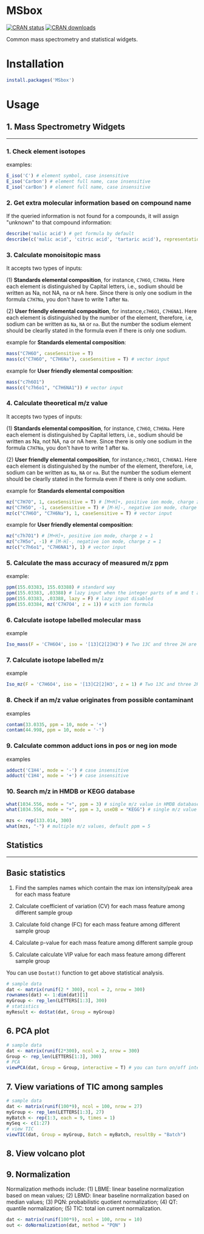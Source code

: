 # MSbox

[![CRAN status](http://www.r-pkg.org/badges/version/MSbox)](https://cran.r-project.org/package=MSbox) 
[![CRAN downloads](http://cranlogs.r-pkg.org/badges/grand-total/MSbox)](https://cran.r-project.org/package=MSbox)

Common mass spectrometry and statistical widgets.

# Installation

```r
install.packages('MSbox')
```

# Usage

## 1. Mass Spectrometry Widgets
-----------------------

### 1. Check element isotopes

examples:

```r
E_iso('C') # element symbol, case insensitive
E_iso('Carbon') # element full name, case insensitive
E_iso('carBon') # element full name, case insensitive
```

### 2. Get extra molecular information based on compound name

If the queried information is not found for a compounds, it will assign "unknown" to that compound information:
```r
describe('malic acid') # get formula by default
describe(c('malic acid', 'citric acid', 'tartaric acid'), representation = "smiles") # get smiles
```

### 3. Calculate monoisitopic mass

It accepts two types of inputs: 

(1) **Standards elemental composition**, for instance, `C7H6O`, `C7H6Na`. Here each element is distinguished by Capital letters, i.e., sodium should be written as Na, not NA, na or nA here. Since there is only one sodium in the formula `C7H7Na`, you don't have to write 1 after `Na`. 

(2) **User friendly elemental composition**, for instance,`c7H6O1`, `C7H6NA1`. Here each element is distinguished by the number of the element, therefore, i.e, sodium can be written as `Na`, `NA` or `na`. But the number the sodium element should be clearlly stated in the formula even if there is only one sodium. 

example for **Standards elemental composition**:

```r
mass("C7H6O", caseSensitive = T)
mass(c("C7H6O", "C7H6Na"), caseSensitive = T) # vector input
```

example for **User friendly elemental composition**:

```r
mass("c7h6O1")
mass(c("c7h6o1", "C7H6NA1")) # vector input
```

### 4. Calculate theoretical m/z value

It accepts two types of inputs: 

(1) **Standards elemental composition**, for instance, `C7H6O`, `C7H6Na`. Here each element is distinguished by Capital letters, i.e., sodium should be written as Na, not NA, na or nA here. Since there is only one sodium in the formula `C7H7Na`, you don't have to write 1 after `Na`. 

(2) **User friendly elemental composition**, for instance,`c7H6O1`, `C7H6NA1`. Here each element is distinguished by the number of the element, therefore, i.e, sodium can be written as `Na`, `NA` or `na`. But the number the sodium element should be clearlly stated in the formula even if there is only one sodium. 

example for **Standards elemental composition**

```r
mz("C7H7O", 1, caseSensitive = T) # [M+H]+, positive ion mode, charge z = 1
mz("C7H5O", -1, caseSensitive = T) # [M-H]-, negative ion mode, charge z = 1
mz(c("C7H6O", "C7H6Na"), 1, caseSensitive = T) # vector input
```

example for **User friendly elemental composition**:

```r
mz("c7h7O1") # [M+H]+, positive ion mode, charge z = 1
mz("c7H5o", -1) # [M-H]-, negative ion mode, charge z = 1
mz(c("c7h6o1", "C7H6NA1"), 1) # vector input
```

### 5. Calculate the mass accuracy of measured m/z ppm

example:

```r
ppm(155.03383, 155.03388) # standard way
ppm(155.03383, .03388) # lazy input when the integer parts of m and t are the same
ppm(155.03383, .03388, lazy = F) # lazy input disabled
ppm(155.03384, mz('C7H7O4', z = 1)) # with ion formula
```


### 6. Calculate isotope labelled molecular mass

example

```r
Iso_mass(F = 'C7H6O4', iso = '[13]C2[2]H3') # Two 13C and three 2H are labled. Case insensitive.
```

### 7. Calculate isotope labelled m/z

example

```r
Iso_mz(F = 'C7H6O4', iso = '[13]C2[2]H3', z = 1) # Two 13C and three 2H are labled. Case insensitive.
```

### 8. Check if an m/z value originates from possible contaminant

examples

```r
contam(33.0335, ppm = 10, mode = '+')
contam(44.998, ppm = 10, mode = '-')
```

### 9. Calculate common adduct ions in pos or neg ion mode

examples

```r
adduct('C1H4', mode = '-') # case insensitive
adduct('C1H4', mode = '+') # case insensitive
```

### 10. Search m/z in HMDB or KEGG database

```r
what(1034.556, mode = "+", ppm = 3) # single m/z value in HMDB database (default)
what(1034.556, mode = "+", ppm = 3, useDB = "KEGG") # single m/z value in KEGG database

mzs <- rep(133.014, 300)
what(mzs, "-") # multiple m/z values, default ppm = 5
```

## Statistics
-----------------------
## Basic statistics

1. Find the samples names which contain the max ion intensity/peak area for each mass feature

2. Calculate coefficient of variation (CV) for each mass feature among different sample group

3. Calculate fold change (FC) for each mass feature among different sample group

4. Calculate p-value for each mass feature among different sample group

5. Calculate calculate VIP value for each mass feature among different sample group

You can use `Dostat()` function to get above statistical analysis.

``` r
# sample data
dat <- matrix(runif(2 * 300), ncol = 2, nrow = 300)
rownames(dat) <- 1:dim(dat)[1]
myGroup <- rep_len(LETTERS[1:3], 300)
# statistics
myResult <- doStat(dat, Group = myGroup)
```

## 6. PCA plot
``` r
# sample data
dat <- matrix(runif(2*300), ncol = 2, nrow = 300)
Group <- rep_len(LETTERS[1:3], 300)
# PCA
viewPCA(dat, Group = Group, interactive = T) # you can turn on/off interactive plot using interactive = T/F
```

## 7. View variations of TIC among samples

``` r
# sample data
dat <- matrix(runif(100*9), ncol = 100, nrow = 27)
myGroup <- rep_len(LETTERS[1:3], 27)
myBatch <- rep(1:3, each = 9, times = 1)
mySeq <- c(1:27)
# view TIC
viewTIC(dat, Group = myGroup, Batch = myBatch, resultBy = "Batch")
```

## 8. View volcano plot


## 9. Normalization

Normalization methods include: (1) LBME: linear baseline normalization based on mean values; (2) LBMD: linear baseline normalization based on median values; (3) PQN: probabilistic quotient normalization; (4) QT: quantile normalization; (5) TIC: total ion current normalization.

``` r
dat <- matrix(runif(100*9), ncol = 100, nrow = 10)
out <- doNormalization(dat, method = "PQN" )
```
